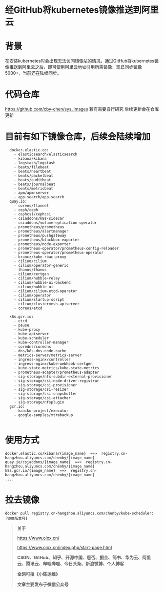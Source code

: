 # 经GitHub将kubernetes镜像推送到阿里云

# 背景



在安装kubernetes时会出现无法访问镜像站的情况，通过GitHub将kubernetes镜像推送到阿里云之后，即可使用阿里云地址引用所需镜像，现已同步镜像5000+，当前还在陆续同步。



# 代码仓库


https://github.com/cby-chen/sys_images
若有需要自行研究 后续更新会在仓库更新


# 目前有如下镜像仓库，后续会陆续增加

```
  docker.elastic.co:
    - elasticsearch/elasticsearch
    - kibana/kibana
    - logstash/logstash
    - beats/filebeat
    - beats/heartbeat
    - beats/packetbeat
    - beats/auditbeat
    - beats/journalbeat
    - beats/metricbeat
    - apm/apm-server
    - app-search/app-search
  quay.io:
    - coreos/flannel
    - ceph/ceph
    - cephcsi/cephcsi
    - csiaddons/k8s-sidecar
    - csiaddons/volumereplication-operator
    - prometheus/prometheus
    - prometheus/alertmanager
    - prometheus/pushgateway
    - prometheus/blackbox-exporter
    - prometheus/node-exporter
    - prometheus-operator/prometheus-config-reloader
    - prometheus-operator/prometheus-operator
    - brancz/kube-rbac-proxy
    - cilium/cilium
    - cilium/operator-generic
    - thanos/thanos
    - cilium/certgen
    - cilium/hubble-relay
    - cilium/hubble-ui-backend
    - cilium/hubble-ui
    - cilium/cilium-etcd-operator
    - cilium/operator
    - cilium/startup-script
    - cilium/clustermesh-apiserver
    - coreos/etcd
        
  k8s.gcr.io:
    - etcd
    - pause
    - kube-proxy
    - kube-apiserver
    - kube-scheduler
    - kube-controller-manager
    - coredns/coredns
    - dns/k8s-dns-node-cache
    - metrics-server/metrics-server
    - ingress-nginx/controller
    - ingress-nginx/kube-webhook-certgen
    - kube-state-metrics/kube-state-metrics
    - prometheus-adapter/prometheus-adapter
    - sig-storage/nfs-subdir-external-provisioner
    - sig-storage/csi-node-driver-registrar
    - sig-storage/csi-provisioner
    - sig-storage/csi-resizer
    - sig-storage/csi-snapshotter
    - sig-storage/csi-attacher
    - sig-storage/nfsplugin
  gcr.io:
    - kaniko-project/executor
    - google-samples/xtrabackup
    
```

# 使用方式

```
docker.elastic.co/kibana/{image_name}  ==>  registry.cn-hangzhou.aliyuncs.com/chenby/{image_name}
quay.io/csiaddons/{image_name}  ==>  registry.cn-hangzhou.aliyuncs.com/chenby/{image_name}
k8s.gcr.io/{image_name}  ==>  registry.cn-hangzhou.aliyuncs.com/chenby/{image_name}
....
```

# 拉去镜像
```
docker pull registry.cn-hangzhou.aliyuncs.com/chenby/kube-scheduler:[镜像版本号]
```

> **关于**
>
> https://www.oiox.cn/
>
> https://www.oiox.cn/index.php/start-page.html
>
> **CSDN、GitHub、知乎、开源中国、思否、掘金、简书、华为云、阿里云、腾讯云、哔哩哔哩、今日头条、新浪微博、个人博客**
>
> **全网可搜《小陈运维》**
>
> **文章主要发布于微信公众号**

